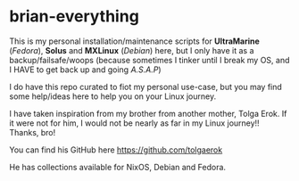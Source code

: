 # brian-everything

 This is my personal installation/maintenance scripts for  **UltraMarine** (*Fedora*), **Solus** and **MXLinux** (*Debian*) here, but I only have it as a backup/failsafe/woops (because sometimes I tinker until I break my OS, and I HAVE to get back up and going *A.S.A.P*)
 
 I do have this repo curated to fiot my personal use-case, but you may find some help/ideas here to help you on your Linux journey.

 I have taken inspiration from my brother from another mother, Tolga Erok.  If it were not for him, I would not be nearly as far in my Linux journey!!  Thanks, bro!

 You can find his GitHub here   https://github.com/tolgaerok

 He has collections available for NixOS, Debian and Fedora.
